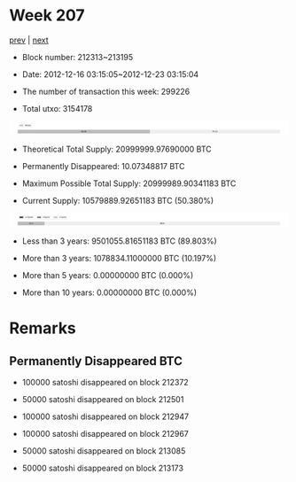 # Week 207

[prev](week0206.md) | [next](week0208.md)

- Block number: 212313~213195

- Date: 2012-12-16 03:15:05~2012-12-23 03:15:04

- The number of transaction this week: 299226

- Total utxo: 3154178

![](../images/mined_week0207.png)

- Theoretical Total Supply: 20999999.97690000 BTC

- Permanently Disappeared: 10.07348817 BTC

- Maximum Possible Total Supply: 20999989.90341183 BTC

- Current Supply: 10579889.92651183 BTC (50.380%)

![](../images/year_week0207.png)


- Less than 3 years: 9501055.81651183 BTC (89.803%)

- More than 3 years: 1078834.11000000 BTC (10.197%)

- More than 5 years: 0.00000000 BTC (0.000%)

- More than 10 years: 0.00000000 BTC (0.000%)

# Remarks

## Permanently Disappeared BTC

- 100000 satoshi disappeared on block 212372

- 50000 satoshi disappeared on block 212501

- 100000 satoshi disappeared on block 212947

- 100000 satoshi disappeared on block 212967

- 50000 satoshi disappeared on block 213085

- 50000 satoshi disappeared on block 213173

